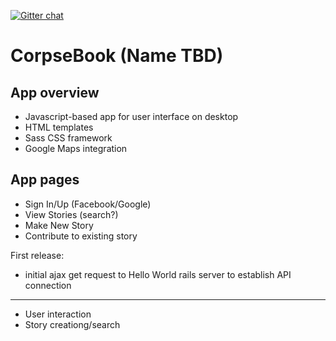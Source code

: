 [![Gitter chat](https://badges.gitter.im/CorpseBook/App.png)](https://gitter.im/CorpseBook?utm_source=share-link&utm_medium=link&utm_campaign=share-link "Gitter chat")

CorpseBook (Name TBD)
=====================

App overview
------------
* Javascript-based app for user interface on desktop
* HTML templates
* Sass CSS framework
* Google Maps integration

App pages
----------
* Sign In/Up (Facebook/Google)
* View Stories (search?)
* Make New Story
* Contribute to existing story


First release:
* initial ajax get request to Hello World rails server to establish API connection


----
* User interaction
* Story creationg/search

